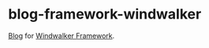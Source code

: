 # blog-framework-windwalker

[Blog](http://foreachsam.github.io/blog-framework-windwalker/) for [Windwalker Framework](http://windwalker.io/).

